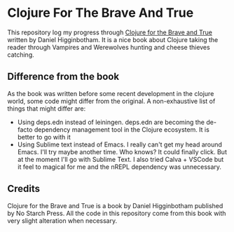 # Clojure For The Brave And True
This repository log my progress through [Clojure for the Brave and True](https://www.braveclojure.com/clojure-for-the-brave-and-true/) written by Daniel Higginbotham. It is a nice book about Clojure taking the reader through Vampires and Werewolves hunting and cheese thieves catching.

## Difference from the book
As the book was written before some recent development in the clojure world, some code might differ from the original. A non-exhaustive list of things that might differ are:

- Using deps.edn instead of leiningen. deps.edn are becoming the de-facto dependency management tool in the Clojure ecosystem. It is better to go with it
- Using Sublime text instead of Emacs. I really can't get my head around Emacs. I'll try maybe another time. Who knows? It could finally click. But at the moment I'll go with Sublime Text. I also tried Calva + VSCode but it feel to magical for me and the nREPL dependency was unnecessary.

## Credits
Clojure for the Brave and True is a book by Daniel Higginbotham published by No Starch Press. All the code in this repository come from this book with very slight alteration when necessary.
